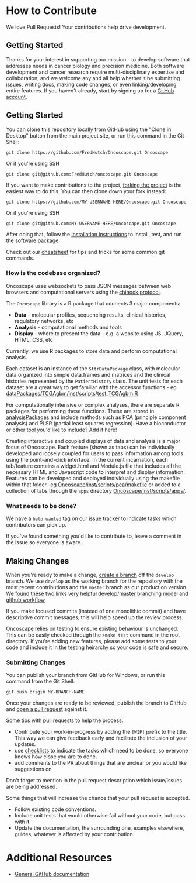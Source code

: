 # How to Contribute

We love Pull Requests! Your contributions help drive development.

## Getting Started

Thanks for your interest in supporting our mission - to develop software that addresses needs in cancer biology and precision medicine.
Both software development and cancer research require multi-disciplinary expertise and collaboration, and we welcome any and all help whether
it be submitting issues, writing docs, making code changes, or even linking/developing entire features. 
If you haven't already, start by signing up for a [GitHub account](https://github.com/signup/free).


## Getting Started

You can clone this repository locally from GitHub using the "Clone in Desktop" 
button from the main project site, or run this command in the Git Shell:

`git clone https://github.com/FredHutch/Oncoscape.git Oncoscape`

Or if you're using SSH

`git clone git@github.com:FredHutch/oncoscape.git Oncoscape`

If you want to make contributions to the project, 
[forking the project](https://help.github.com/articles/fork-a-repo) is the 
easiest way to do this. You can then clone down your fork instead:

`git clone https://github.com/MY-USERNAME-HERE/Oncoscape.git Oncoscape`

Or if you're using SSH

`git clone git@github.com:MY-USERNAME-HERE/Oncoscape.git Oncoscape`

After doing that, follow the [Installation instructions](INSTALL.md) to install, test, and run the software package.

Check out our [cheatsheet](cheatsheet.md) for tips and tricks for some common git commands.

### How is the codebase organized?

Oncoscape uses websockets to pass JSON messages between web browsers and computational servers using the [chinook protocol](https://github.com/oncoscape/chinook).

The `Oncoscape` library is a R package that connects 3 major components: 

 - **Data** - molecular profiles, sequencing results, clinical histories, regulatory networks, etc
 - **Analysis** - computational methods and tools
 - **Display** - where to present the data - e.g. a website using JS, JQuery, HTML, CSS, etc
 
Currently, we use R packages to store data and perform computational analysis.  

Each dataset is an instance of the `SttrDataPackage` class, with molecular data organized into simple data.frames and matrices and 
the clinical histories represented by the `PatientHistory` class. The unit tests for each dataset are a great way to get familiar 
with the accessor functions - eg [dataPackages/TCGAgbm/inst/scripts/test_TCGAgbm.R](dataPackages/TCGAgbm/inst/unitTests/test_TCGAgbm.R)

For computationally intensive  or complex analyses, there are separate R packages for performing these functions.  These are stored 
in [analysisPackages](analysisPackages/) and include methods such as PCA (principle component analysis) and 
PLSR (partial least squares regression).  Have a bioconductor or other tool you'd like to include?  Add it here!

Creating interactive and coupled displays of data and analysis is a major focus of Oncoscape.  Each feature (shown as tabs)
can be individually developed and loosely coupled for users to pass information among tools using the point-and-click interface.
In the current incarnation, each tab/feature contains a widget.html and Module.js file that includes all the necessary HTML and Javascript
code to interpret and display information.  Features can be developed and deployed individually using the makefile within that folder 
-eg [Oncoscape/inst/scripts/pca/makefile](Oncoscape/inst/scripts/pca/makefile) or added to a collection of tabs through the `apps` directory [Oncoscape/inst/scripts/apps/](Oncoscape/inst/scripts/apps/oncoscape/widget.html).


### What needs to be done?

We have a [`help wanted`](https://github.com/FredHutch/oncoscape/issues?labels=help%20wanted&state=open)
tag on our issue tracker to indicate tasks which contributors can pick up.

If you've found something you'd like to contribute to, leave a comment in the issue
so everyone is aware.


## Making Changes

When you're ready to make a change, 
[create a branch](https://help.github.com/articles/fork-a-repo#create-branches) 
off the `develop` branch. We use `develop` as the working branch for the 
repository with the most recent contributions and the `master` branch as our production version.  We found these two
links very helpful [develop/master branching model](http://nvie.com/posts/a-successful-git-branching-model/)
and [github workflow](https://www.atlassian.com/git/tutorials/comparing-workflows)

If you make focused commits (instead of one monolithic commit) and have descriptive
commit messages, this will help speed up the review process.

Oncoscape relies on testing to ensure existing behaviour is unchanged.  This can be easily checked
through the `>make test` command in the root directory.  If you're adding new features, please add some 
tests to your code and include it in the testing heirarchy so your code is safe and secure.


### Submitting Changes

You can publish your branch from GitHub for Windows, or run this command from
the Git Shell:

`git push origin MY-BRANCH-NAME`

Once your changes are ready to be reviewed, publish the branch to GitHub and
[open a pull request](https://help.github.com/articles/using-pull-requests) 
against it.

Some tips with pull requests to help the process:

 - Contribute your work-in-progress by adding the `[WIP]` prefix to the title.  This way we can give feedback early and facilitate the inclusion of your updates.
 - use [checklists](https://github.com/blog/1375-task-lists-in-gfm-issues-pulls-comments) 
   to indicate the tasks which need to be done, so everyone knows how close you are to done.
 - add comments to the PR about things that are unclear or you would like suggestions on

Don't forget to mention in the pull request description which issue/issues are 
being addressed.

Some things that will increase the chance that your pull request is accepted.

* Follow existing code conventions. 
* Include unit tests that would otherwise fail without your code, but pass with it.
* Update the documentation, the surrounding one, examples elsewhere, guides, 
  whatever is affected by your contribution

# Additional Resources

* [General GitHub documentation](http://help.github.com/)
